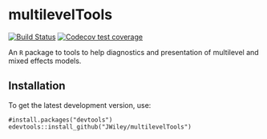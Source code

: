 multilevelTools
===============

<!-- badges: start -->
[![Build
Status](https://travis-ci.com/JWiley/multilevelTools.svg?branch=master)](https://travis-ci.com/JWiley/multilevelTools)
[![Codecov test coverage](https://codecov.io/gh/JWiley/multilevelTools/branch/master/graph/badge.svg)](https://codecov.io/gh/JWiley/multilevelTools?branch=master)
<!-- badges: end -->


An `R` package to tools to help diagnostics and presentation of
multilevel and mixed effects models.

Installation
------------

To get the latest development version, use:

```
#install.packages("devtools")
edevtools::install_github("JWiley/multilevelTools")
```

